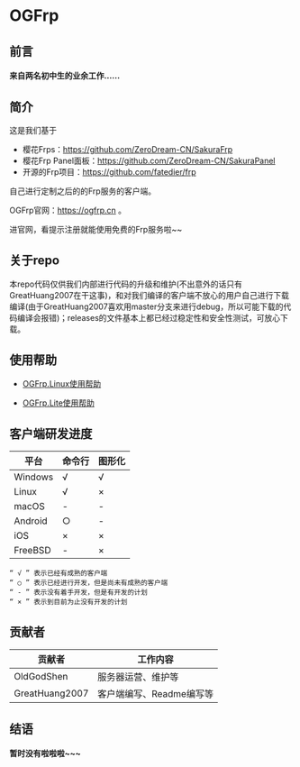 # OGFrp

## 前言
#### 来自两名初中生的业余工作……
## 简介

这是我们基于
- 樱花Frps：https://github.com/ZeroDream-CN/SakuraFrp
- 樱花Frp Panel面板：https://github.com/ZeroDream-CN/SakuraPanel
- 开源的Frp项目：https://github.com/fatedier/frp

自己进行定制之后的的Frp服务的客户端。

OGFrp官网：https://ogfrp.cn 。

进官网，看提示注册就能使用免费的Frp服务啦~~
## 关于repo
本repo代码仅供我们内部进行代码的升级和维护(不出意外的话只有GreatHuang2007在干这事)，和对我们编译的客户端不放心的用户自己进行下载编译(由于GreatHuang2007喜欢用master分支来进行debug，所以可能下载的代码编译会报错)；releases的文件基本上都已经过稳定性和安全性测试，可放心下载。

## 使用帮助
- [OGFrp.Linux使用帮助](https://github.com/OldGodShen/OGFrp/blob/master/github/UseLinux.md#ogfrplinux%E4%BD%BF%E7%94%A8%E5%B8%AE%E5%8A%A9)

- [OGFrp.Lite使用帮助](https://github.com/OldGodShen/OGFrp/blob/master/github/UseLite.md#ogfrplite%E4%BD%BF%E7%94%A8%E5%B8%AE%E5%8A%A9)

## 客户端研发进度

平台 | 命令行 | 图形化
--- | --- | --- 
Windows | √ | √ 
Linux | √ | × 
macOS | - | - 
Android | ○ | -
iOS | × | ×
FreeBSD | - | ×

    “ √ ” 表示已经有成熟的客户端
    “ ○ ” 表示已经进行开发，但是尚未有成熟的客户端
    “ - ” 表示没有着手开发，但是有开发的计划
    “ × ” 表示到目前为止没有开发的计划

## 贡献者

贡献者 | 工作内容
--- | --- |
OldGodShen | 服务器运营、维护等
GreatHuang2007 | 客户端编写、Readme编写等

## 结语
#### 暂时没有啦啦啦~~~
